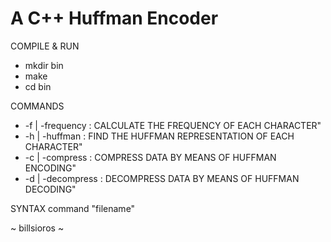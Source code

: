 # A C++ Huffman Encoder

COMPILE & RUN
* mkdir bin
* make
* cd bin

COMMANDS
* -f  |  -frequency   : CALCULATE THE FREQUENCY OF EACH CHARACTER"
* -h  |  -huffman     : FIND THE HUFFMAN REPRESENTATION OF EACH CHARACTER"
* -c  |  -compress    : COMPRESS DATA BY MEANS OF HUFFMAN ENCODING"
* -d  |  -decompress  : DECOMPRESS DATA BY MEANS OF HUFFMAN DECODING"

SYNTAX
command "filename"

~ billsioros ~
